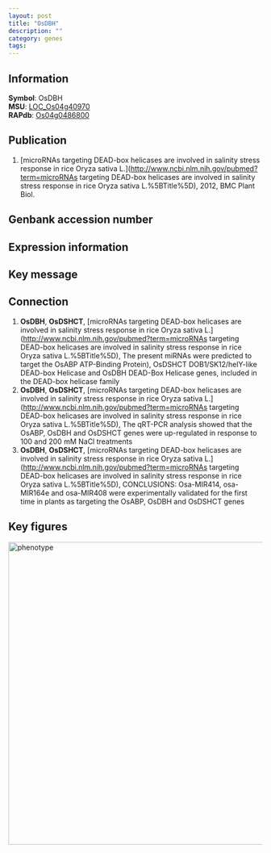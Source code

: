 ```yaml
---
layout: post
title: "OsDBH"
description: ""
category: genes
tags: 
---
```


## Information
__Symbol__: OsDBH  
__MSU__: [LOC_Os04g40970](http://rice.plantbiology.msu.edu/cgi-bin/ORF_infopage.cgi?orf=LOC_Os04g40970)  
__RAPdb__: [Os04g0486800](http://rapdb.dna.affrc.go.jp/viewer/gbrowse_details/irgsp1?name=Os04g0486800)  

## Publication
1. [microRNAs targeting DEAD-box helicases are involved in salinity stress response in rice Oryza sativa L.](http://www.ncbi.nlm.nih.gov/pubmed?term=microRNAs targeting DEAD-box helicases are involved in salinity stress response in rice Oryza sativa L.%5BTitle%5D), 2012, BMC Plant Biol.

## Genbank accession number

## Expression information

## Key message

## Connection
1. __OsDBH__, __OsDSHCT__, [microRNAs targeting DEAD-box helicases are involved in salinity stress response in rice Oryza sativa L.](http://www.ncbi.nlm.nih.gov/pubmed?term=microRNAs targeting DEAD-box helicases are involved in salinity stress response in rice Oryza sativa L.%5BTitle%5D),  The present miRNAs were predicted to target the OsABP ATP-Binding Protein), OsDSHCT DOB1/SK12/helY-like DEAD-box Helicase and OsDBH DEAD-Box Helicase genes, included in the DEAD-box helicase family
2. __OsDBH__, __OsDSHCT__, [microRNAs targeting DEAD-box helicases are involved in salinity stress response in rice Oryza sativa L.](http://www.ncbi.nlm.nih.gov/pubmed?term=microRNAs targeting DEAD-box helicases are involved in salinity stress response in rice Oryza sativa L.%5BTitle%5D),  The qRT-PCR analysis showed that the OsABP, OsDBH and OsDSHCT genes were up-regulated in response to 100 and 200 mM NaCl treatments
3. __OsDBH__, __OsDSHCT__, [microRNAs targeting DEAD-box helicases are involved in salinity stress response in rice Oryza sativa L.](http://www.ncbi.nlm.nih.gov/pubmed?term=microRNAs targeting DEAD-box helicases are involved in salinity stress response in rice Oryza sativa L.%5BTitle%5D),  CONCLUSIONS: Osa-MIR414, osa-MIR164e and osa-MIR408 were experimentally validated for the first time in plants as targeting the OsABP, OsDBH and OsDSHCT genes

## Key figures
<img src="http://ricencode.github.io/images/OsDBH.pheno.png" alt="phenotype"  style="width: 600px;"/>



